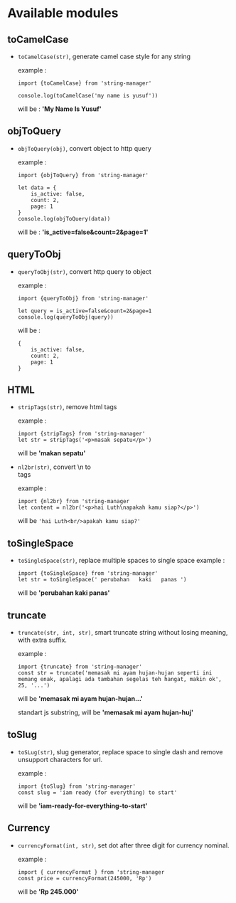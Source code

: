 # Available modules

## toCamelCase

- `toCamelCase(str)`, generate camel case style for any string

  example :

  ```
  import {toCamelCase} from 'string-manager'

  console.log(toCamelCase('my name is yusuf'))
  ```

  will be : **'My Name Is Yusuf'**

## objToQuery

- `objToQuery(obj)`, convert object to http query

  example :

  ```
  import {objToQuery} from 'string-manager'

  let data = {
      is_active: false,
      count: 2,
      page: 1
  }
  console.log(objToQuery(data))
  ```

  will be : **'is_active=false&count=2&page=1'**

## queryToObj

- `queryToObj(str)`, convert http query to object

  example :

  ```
  import {queryToObj} from 'string-manager'

  let query = is_active=false&count=2&page=1
  console.log(queryToObj(query))
  ```

  will be :

  ```
  {
      is_active: false,
      count: 2,
      page: 1
  }
  ```

## HTML

- `stripTags(str)`, remove html tags

  example :

  ```
  import {stripTags} from 'string-manager'
  let str = stripTags('<p>masak sepatu</p>')
  ```

  will be **'makan sepatu'**

- `nl2br(str)`, convert \n to <br/> tags

    example :

    ```
    import {nl2br} from 'string-manager
    let content = nl2br('<p>hai Luth\napakah kamu siap?</p>')
    ```

    will be `'hai Luth<br/>apakah kamu siap?'`

## toSingleSpace

- `toSingleSpace(str)`, replace multiple spaces to single space
  example :

  ```
  import {toSingleSpace} from 'string-manager'
  let str = toSingleSpace(' perubahan   kaki   panas ')
  ```

  will be **'perubahan kaki panas'**

## truncate

- `truncate(str, int, str)`, smart truncate string without losing meaning, with extra suffix.

  example :

  ```
  import {truncate} from 'string-manager'
  const str = truncate('memasak mi ayam hujan-hujan seperti ini memang enak, apalagi ada tambahan segelas teh hangat, makin ok', 25, '...')
  ```

  will be **'memasak mi ayam hujan-hujan...'**

  standart js substring, will be **'memasak mi ayam hujan-huj'**

## toSlug

- `toSLug(str)`, slug generator, replace space to single dash and remove unsupport characters for url.

  example :

  ```
  import {toSlug} from 'string-manager'
  const slug = 'iam ready (for everything) to start'
  ```

  will be **'iam-ready-for-everything-to-start'**

## Currency

- `currencyFormat(int, str)`, set dot after three digit for currency nominal.

  example :

  ```
  import { currencyFormat } from 'string-manager
  const price = currencyFormat(245000, 'Rp')
  ```

  will be **'Rp 245.000'**
